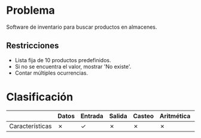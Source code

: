 # Problema

Software de inventario para buscar productos en almacenes.

## Restricciones

- Lista fija de 10 productos predefinidos.
- Si no se encuentra el valor, mostrar 'No existe'.
- Contar múltiples ocurrencias.

# Clasificación
|  | Datos | Entrada | Salida | Casteo | Aritmética | Relacionales | Lógicos | Condicionales | Ciclo | Matrices | Funciones |
|----------|-------|---------|--------|--------|------------|--------------|---------|---------------|-------|----------|-------------|
| Características | ✗ | ✓ | ✗ | ✗ | ✗ | ✓ | ✗ | ✗ | ✓ | ✓ | ✗ |
